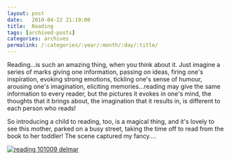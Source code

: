 ```yaml
---
layout: post
date:	2010-04-22 21:19:00
title:  Reading
tags: [archived-posts]
categories: archives
permalink: /:categories/:year/:month/:day/:title/
---
```

Reading...is such an amazing thing, when you think about it. Just imagine a series of marks giving one information, passing on ideas, firing one's inspiration, evoking strong emotions, tickling one's sense of humour, arousing one's imagination, eliciting memories...reading may give the same information to every reader, but the pictures it evokes in one's mind, the thoughts that it brings about, the imagination that it results in, is different to each person who reads!

So introducing a child to reading, too, is a magical thing, and it's lovely to see this mother, parked on a busy street, taking the time off to read from the book to her toddler! The scene captured my fancy....


<a href="http://s967.photobucket.com/albums/ae160/pedoral/?action=view&current=IMG_7552.jpg" target="_blank"><img src="http://i967.photobucket.com/albums/ae160/pedoral/IMG_7552.jpg" border="0" alt="reading 101009 delmar"></a>
